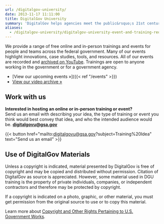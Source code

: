 ```yaml
---
url: /digitalgov-university/
date: 2013-11-17 11:11:00
title: DigitalGov University
summary: 'DigitalGov helps agencies meet the public&rsquo;s 21st century digital expectations by providing a platform for federal agencies to share innovations, offer case-studies, host summits and workshops and connect with each other.'
aliases:
  - /digitalgov-university/digitalgov-university-event-and-training-request-form/
---
```


We provide a range of free online and in-person trainings and events for people and teams across the federal government. Many of our events highlight innovations, case studies, tools, and resources. All of our events are recorded and [archived on YouTube](https://youtube.com/digitalgov). Trainings are open to anyone working in the government or for a government agency.

- [View our upcoming events »]({{< ref "/events" >}})
- [View our video archive »](https://youtube.com/digitalgov)

## Work with us

**Interested in hosting an online or in-person training or event?**<br/>
Send us an email with describing your idea, the type of training or event you think would best convey that idea, and who the intended audience would be. [**digitalgovu@gsa.gov**](mailto:digitalgovu@gsa.gov)

{{< button href="mailto:digitalgovu@gsa.gov?subject=Training%20Idea" text="Send us an email" >}}




## Use of DigitalGov Materials

Unless a copyright is indicated, material presented by DigitalGov is free of copyright and may be copied and distributed without permission. Citation of DigitalGov as source is appreciated. However, some material used in DGU training is the property of private individuals, companies, or independent contractors and therefore may be protected by copyright.

If a copyright is indicated on a photo, graphic, or other material, you must get permission from the original source to use or to copy this material.

Learn more about [Copyright and Other Rights Pertaining to U.S. Government Works](http://www.usa.gov/copyright.shtml).
